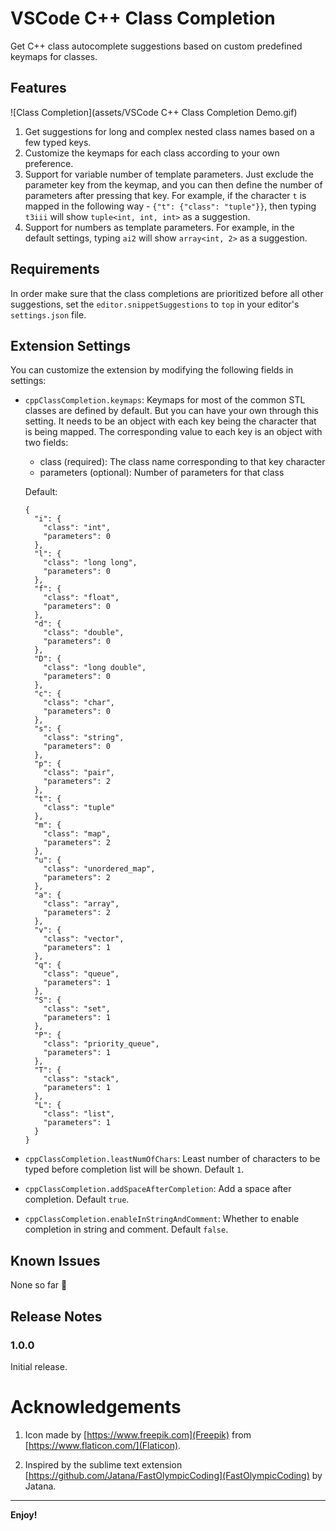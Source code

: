 # VSCode C++ Class Completion

Get C++ class autocomplete suggestions based on custom predefined keymaps for classes.

## Features

![Class Completion](assets/VSCode C++ Class Completion Demo.gif)

1. Get suggestions for long and complex nested class names based on a few typed keys.
2. Customize the keymaps for each class according to your own preference.
3. Support for variable number of template parameters. Just exclude the parameter key from the keymap, and you can then define the number of parameters after pressing that key. For example, if the character `t` is mapped in the following way - `{"t": {"class": "tuple"}}`, then typing `t3iii` will show `tuple<int, int, int>` as a suggestion.
4. Support for numbers as template parameters. For example, in the default settings, typing `ai2` will show `array<int, 2>` as a suggestion.

## Requirements

In order make sure that the class completions are prioritized before all other suggestions, set the `editor.snippetSuggestions` to `top` in your editor's `settings.json` file.

## Extension Settings

You can customize the extension by modifying the following fields in settings:

* `cppClassCompletion.keymaps`: Keymaps for most of the common STL classes are defined by default. But you can have your own through this setting. It needs to be an object with each key being the character that is being mapped. The corresponding value to each key is an object with two fields:
  * class (required): The class name corresponding to that key character
  * parameters (optional): Number of parameters for that class

  Default:
  ```
  {
    "i": {
      "class": "int",
      "parameters": 0
    },
    "l": {
      "class": "long long",
      "parameters": 0
    },
    "f": {
      "class": "float",
      "parameters": 0
    },
    "d": {
      "class": "double",
      "parameters": 0
    },
    "D": {
      "class": "long double",
      "parameters": 0
    },
    "c": {
      "class": "char",
      "parameters": 0
    },
    "s": {
      "class": "string",
      "parameters": 0
    },
    "p": {
      "class": "pair",
      "parameters": 2
    },
    "t": {
      "class": "tuple"
    },
    "m": {
      "class": "map",
      "parameters": 2
    },
    "u": {
      "class": "unordered_map",
      "parameters": 2
    },
    "a": {
      "class": "array",
      "parameters": 2
    },
    "v": {
      "class": "vector",
      "parameters": 1
    },
    "q": {
      "class": "queue",
      "parameters": 1
    },
    "S": {
      "class": "set",
      "parameters": 1
    },
    "P": {
      "class": "priority_queue",
      "parameters": 1
    },
    "T": {
      "class": "stack",
      "parameters": 1
    },
    "L": {
      "class": "list",
      "parameters": 1
    }
  }
  ```
* `cppClassCompletion.leastNumOfChars`: Least number of characters to be typed before completion list will be shown. Default `1`.
* `cppClassCompletion.addSpaceAfterCompletion`: Add a space after completion. Default `true`.
* `cppClassCompletion.enableInStringAndComment`: Whether to enable completion in string and comment. Default `false`.

## Known Issues

None so far 🤠

## Release Notes

### 1.0.0

Initial release.

# Acknowledgements

1. Icon made by [https://www.freepik.com](Freepik) from [https://www.flaticon.com/](Flaticon).

2. Inspired by the sublime text extension [https://github.com/Jatana/FastOlympicCoding](FastOlympicCoding) by Jatana.

-----------------------------------------------------------------------------------------------------------

**Enjoy!**